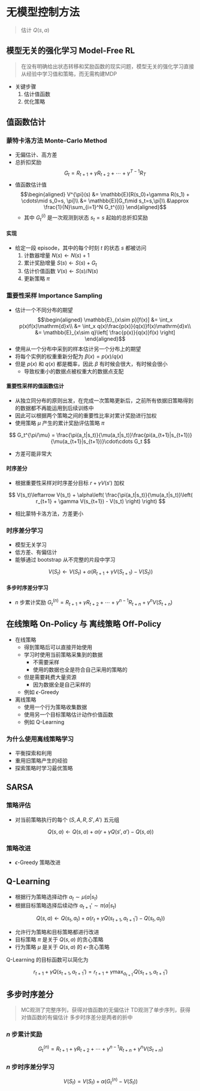 # 无模型控制方法

> 估计 $Q(s,a)$

## 模型无关的强化学习 Model-Free RL

> 在没有明确给出状态转移和奖励函数的现实问题，模型无关的强化学习直接从经验中学习值和策略，而无需构建MDP

- 关键步骤
  1. 估计值函数
  2. 优化策略

## 值函数估计

### 蒙特卡洛方法 Monte-Carlo Method

- 无偏估计、高方差
- 总折扣奖励
$$ G_t =R_{t+1} + \gamma R_{t+2} + \cdots + \gamma^{T-1}R_T $$
- 值函数估计值
$$\begin{aligned}
    V^{\pi}(s) &= \mathbb{E}[R(s_0)+\gamma R(s_1) + \cdots\mid s_0=s, \pi]\\
    &= \mathbb{E}[G_t\mid s_t=s,\pi]\\
    &\approx \frac{1}{N}\sum_{i=1}^N G_t^{(i)}
\end{aligned}$$
  - 其中 $G_t^{(i)}$ 是一次观测到状态 $s_t=s$ 起始的总折扣奖励

#### 实现

- 给定一段 episode，其中的每个时刻 $t$ 的状态 $s$ 都被访问
  1. 计数器增量 $N(s) \leftarrow N(s)+1$
  2. 累计奖励增量 $S(s) \leftarrow S(s) + G_t$
  3. 估计价值函数 $V(s) \leftarrow S(s)/N(s)$
  4. 更新策略 $\pi$

### 重要性采样 Importance Sampling

- 估计一个不同分布的期望
$$\begin{aligned}
  \mathbb{E}_{x\sim p}[f(x)] &= \int_x p(x)f(x)\mathrm{d}x\\
  &= \int_x q(x)\frac{p(x)}{q(x)}f(x)\mathrm{d}x\\
  &= \mathbb{E}_{x\sim q}\left[ \frac{p(x)}{q(x)}f(x) \right]
\end{aligned}$$
- 使用从一个分布中采到的样本估计另一个分布上的期望
- 将每个实例的权重重新分配为 $\beta(x)=p(x)/q(x)$
- 但是 $p(x)$ 和 $q(x)$ 都是概率，因此 $\beta$ 有时候会很大，有时候会很小
  - 导致权重小的数据点被权重大的数据点支配

#### 重要性采样的值函数估计

- 从独立同分布的原则出发，在完成一次策略更新后，之前所有依据旧策略得到的数据都不再能运用到后续训练中
- 因此可以根据两个策略之间的重要性比率对累计奖励进行加权
- 使用策略 $\mu$ 产生的累计奖励评估策略 $\pi$

$$ G_t^{\pi/\mu} = \frac{\pi(a_t|s_t)}{\mu(a_t|s_t)}\frac{pi(a_{t+1}|s_{t+1})}{\mu(a_{t+1}|s_{t+1})}\cdot\cdots G_t $$

- 方差可能非常大

#### 时序差分

- 根据重要性采样对时序差分目标 $r + \gamma V(s')$ 加权

$$ V(s_t)\leftarrow V(s_t) + \alpha\left( \frac{\pi(a_t|s_t)}{\mu(a_t|s_t)}\left( r_{t+1} + \gamma V(s_{t+1}) - V(s_t) \right) \right) $$

- 相比蒙特卡洛方法，方差更小

### 时序差分学习

- 模型无关学习
- 低方差、有偏估计
- 能够通过 bootstrap 从不完整的片段中学习

$$ V(S_t) \leftarrow V(S_t) + \alpha(R_{t+1} + \gamma V(S_{t+1})- V(S_t)) $$

#### 多步时序差分学习

- $n$ 步累计奖励 $G_t^{(n)} = R_{t+1} + \gamma R_{t+2} + \cdots + \gamma^{n-1}R_{t+n} + \gamma^n V(S_{t+n})$

## 在线策略 On-Policy 与 离线策略 Off-Policy

- 在线策略
  - 得到策略后可以直接开始使用
  - 学习时使用当前策略采集到的数据
    - 不需要采样
    - 使用的数据也全是符合自己采用的策略的
  - 但是需要耗费大量资源
    - 因为数据全是自己采样的
  - 例如 $\epsilon$-Greedy
- 离线策略
  - 使用一个行为策略收集数据
  - 使用另一个目标策略估计动作价值函数
  - 例如 Q-Learning

### 为什么使用离线策略学习

- 平衡探索和利用
- 重用旧策略产生的经验
- 探索策略时学习最优策略

## SARSA

### 策略评估

- 对当前策略执行的每个 $(S,A,R,S',A')$ 五元组

$$ Q(s,a) \leftarrow Q(s,a) + \alpha (r + \gamma Q(s',a') - Q(s,a)) $$

### 策略改进

- $\epsilon$-Greedy 策略改进

## Q-Learning

- 根据行为策略选择动作 $a_t \sim \mu(a|s_t)$
- 根据目标策略选择后续动作 $a_{t+1}' \sim \pi(a|s_t)$

$$ Q(s,a) \leftarrow Q(s_t,a_t) + \alpha (r_t + \gamma Q(s_{t+1},a_{t+1}') - Q(s_t,a_t)) $$

- 允许行为策略和目标策略都进行改进
- 目标策略 $\pi$ 是关于 $Q(s,a)$ 的贪心策略
- 行为策略 $\mu$ 是关于 $Q(s,a)$ 的 $\epsilon$-贪心策略

Q-Learning 的目标函数可以简化为

$$ r_{t+1} + \gamma Q(s_{t+1},a_{t+1}') = r_{t+1} + \gamma\max_{a_{t+1}'}Q(s_{t+1},a_{t+1}') $$

## 多步时序差分

> MC观测了完整序列，获得对值函数的无偏估计
> TD观测了单步序列，获得对值函数的有偏估计
> 多步时序差分是两者的折中

### $n$ 步累计奖励

$$ G_t^{(n)} = R_{t+1} + \gamma R_{t+2} + \cdots + \gamma^{n-1} R_{t+n} + \gamma^n V(S_{t+n}) $$

### $n$ 步时序差分学习

$$ V(S_t) = V(S_t) + \alpha (G_t^{(n)} - V(S_t)) $$
